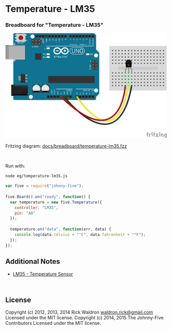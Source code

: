 <!--remove-start-->

# Temperature - LM35

<!--remove-end-->






### Breadboard for "Temperature - LM35"



![docs/breadboard/temperature-lm35.png](breadboard/temperature-lm35.png)<br>

Fritzing diagram: [docs/breadboard/temperature-lm35.fzz](breadboard/temperature-lm35.fzz)

&nbsp;




Run with:
```bash
node eg/temperature-lm35.js
```


```javascript
var five = require("johnny-five");

five.Board().on("ready", function() {
  var temperature = new five.Temperature({
    controller: "LM35",
    pin: "A0"
  });

  temperature.on("data", function(err, data) {
    console.log(data.celsius + "°C", data.fahrenheit + "°F");
  });
});


```








## Additional Notes
- [LM35 - Temperature Sensor](http://www.ti.com/product/lm35)

&nbsp;

<!--remove-start-->

## License
Copyright (c) 2012, 2013, 2014 Rick Waldron <waldron.rick@gmail.com>
Licensed under the MIT license.
Copyright (c) 2014, 2015 The Johnny-Five Contributors
Licensed under the MIT license.

<!--remove-end-->
